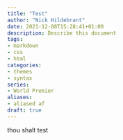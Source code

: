 ```yaml
---
title: "Test"
author: "Nick Hildebrant"
date: 2021-12-08T15:28:41+01:00
description: Describe this document
tags:
- markdown
- css
- html
categories:
- themes
- syntax
series:
- World Premier
aliases:
- aliased af
draft: true
---
```


thou shalt test
